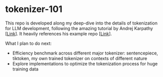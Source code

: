 # tokenizer-101
This repo is developed along my deep-dive into the details of tokenization for LLM development, following the amazing tutorial by Andrej Karpathy [[Link](https://www.youtube.com/watch?v=zduSFxRajkE)]. It heavily references his example repo [[Link](https://github.com/karpathy/minbpe)].

What I plan to do next:
- Efficiency benchmark across different major tokenizer: sentencepiece, tiktoken, my own trained tokenizer on contexts of different nature
- Explore implementations to optimize the tokenization process for huge training data